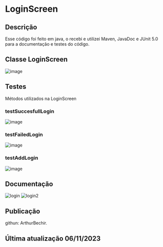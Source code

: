 # LoginScreen
## Descrição
Esse código foi feito em java, o recebi e utilizei Maven, JavaDoc e JUnit 5.0 para a documentação e testes do código.

## Classe LoginScreen 
![image](https://github.com/yVinii/LoginScreen/assets/117307556/7d64aea4-1121-4efe-8b36-9d39f5b9f6d9)

## Testes
Métodos utilizados na LoginScreen
### testSuccesfullLogin
![image](https://github.com/yVinii/LoginScreen/assets/117307556/d86566ee-aca3-4197-a3a5-d317bb47f712)

### testFailedLogin
![image](https://github.com/yVinii/LoginScreen/assets/117307556/f8adff22-c61d-4022-bdf9-ded00c5adfb8)

### testAddLogin
![image](https://github.com/yVinii/LoginScreen/assets/117307556/d8e99d5b-bd27-4d5a-9924-8c85b014937f)

## Documentação
![login](https://github.com/ArthurBechir/Tela-de-Login/assets/124618876/1c051327-e46c-495a-bcc2-e190dfbc64bb)
![login2](https://github.com/ArthurBechir/Tela-de-Login/assets/124618876/e8d60b89-fcf1-461a-8d3a-3be9b89ffd86)

## Publicação
githun: ArthurBechir.

## Última atualização 06/11/2023
